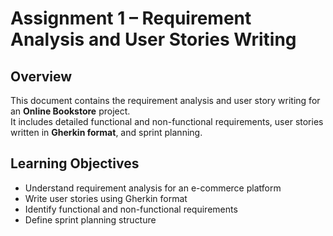 # Assignment 1 – Requirement Analysis and User Stories Writing

## Overview
This document contains the requirement analysis and user story writing for an **Online Bookstore** project.  
It includes detailed functional and non-functional requirements, user stories written in **Gherkin format**, and sprint planning.

## Learning Objectives
- Understand requirement analysis for an e-commerce platform  
- Write user stories using Gherkin format  
- Identify functional and non-functional requirements  
- Define sprint planning structure
